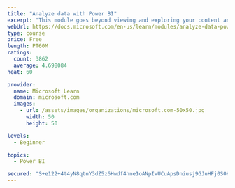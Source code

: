 ```yaml
---
title: "Analyze data with Power BI"
excerpt: "This module goes beyond viewing and exploring your content and explains how to interact with it by working with reports and dashboards to uncover and share new business insights."
webUrl: https://docs.microsoft.com/en-us/learn/modules/analyze-data-power-bi/
type: course
price: Free
length: PT60M
ratings:
  count: 3862
  average: 4.698084
heat: 60

provider:
  name: Microsoft Learn
  domain: microsoft.com
  images:
    - url: /assets/images/organizations/microsoft.com-50x50.jpg
      width: 50
      height: 50

levels:
  - Beginner

topics:
  - Power BI

secured: "S+e122+4t4yN8qtnY3dZ5z6Hwdf4hne1oANpIwUCuApsDniusj9GJuHFj0S0K5o5qA2IshJ83OIyWdYfsHqaXJFjNdj9nDF2pJaavzBWBLJMRw1Tfgm/R1zboJRT2TT9s2uMI0HCAFD4VxeDiHLnDCECNAvgJ8vTDwMasncXjPgAlSt++jNE+GANk52ezsYbTtliSQMbQnxBkzC6/BUbNwRLFsC2hCI01u1hJ8Cn8II7mde+dz3erUShqpA72J3WyNxS6siM3X2ZcWJa9rW7agzsVCCSdH16zdBTCRat3au5svOLlr+E+pH5V+z1aIOeT5zh3mhFsJmJKt4bRVaefiwgDHZsgMWWg32nXEo9d2XWkv/bVIJj7otbL8xu32F55oM5xdqWZSkkogJDua9N7w==;foSSsITiF6cQ4mv0AyLdWA=="
---
```


